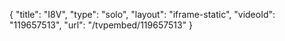 {
    "title": "I8V",
    "type": "solo",
    "layout": "iframe-static",
    "videoId": "119657513",
    "url": "\/tvpembed\/119657513"
}